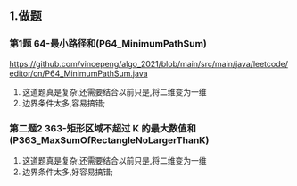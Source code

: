 ## 1.做题

### 第1题 64-最小路径和(P64_MinimumPathSum)

https://github.com/vincepeng/algo_2021/blob/main/src/main/java/leetcode/editor/cn/P64_MinimumPathSum.java

1. 这道题真是复杂,还需要结合以前只是,将二维变为一维
2. 边界条件太多,容易搞错;

### 第二题2 363-矩形区域不超过 K 的最大数值和(P363_MaxSumOfRectangleNoLargerThanK)

1. 这道题真是复杂,还需要结合以前只是,将二维变为一维
2. 边界条件太多,好容易搞错;







